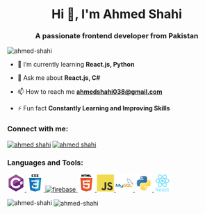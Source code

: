 <h1 align="center">Hi 👋, I'm Ahmed Shahi</h1>
<h3 align="center">A passionate frontend developer from Pakistan</h3>
<img align="right" width=400 alt"coding" src'https://raw.githubusercontent.com/leorrose/leorrose/master/readme_header.gif'>

<p align="left"> <img src="https://cdnl.iconscout.com/lottie/premium/preview-watermark/man-doing-binary-coding-on-laptop-animation-download-in-lottie-json-gif-static-svg-file-formats--web-programmer-website-development-internet-developer-expert-programming-pack-design-animations-8957650.mp4" alt="ahmed-shahi" /> </p>

- 🌱 I’m currently learning **React.js, Python**

- 💬 Ask me about **React.js, C#**

- 📫 How to reach me **ahmedshahi038@gmail.com**

- ⚡ Fun fact **Constantly Learning and Improving Skills**

<h3 align="left">Connect with me:</h3>
<p align="left">
<a href="https://linkedin.com/in/ahmed shahi" target="blank"><img align="center" src="https://raw.githubusercontent.com/rahuldkjain/github-profile-readme-generator/master/src/images/icons/Social/linked-in-alt.svg" alt="ahmed shahi" height="30" width="40" /></a>
<a href="https://fb.com/ahmed shahi" target="blank"><img align="center" src="https://raw.githubusercontent.com/rahuldkjain/github-profile-readme-generator/master/src/images/icons/Social/facebook.svg" alt="ahmed shahi" height="30" width="40" /></a>
</p>

<h3 align="left">Languages and Tools:</h3>
<p align="left"> <a href="https://www.w3schools.com/cs/" target="_blank" rel="noreferrer"> <img src="https://raw.githubusercontent.com/devicons/devicon/master/icons/csharp/csharp-original.svg" alt="csharp" width="40" height="40"/> </a> <a href="https://www.w3schools.com/css/" target="_blank" rel="noreferrer"> <img src="https://raw.githubusercontent.com/devicons/devicon/master/icons/css3/css3-original-wordmark.svg" alt="css3" width="40" height="40"/> </a> <a href="https://firebase.google.com/" target="_blank" rel="noreferrer"> <img src="https://www.vectorlogo.zone/logos/firebase/firebase-icon.svg" alt="firebase" width="40" height="40"/> </a> <a href="https://www.w3.org/html/" target="_blank" rel="noreferrer"> <img src="https://raw.githubusercontent.com/devicons/devicon/master/icons/html5/html5-original-wordmark.svg" alt="html5" width="40" height="40"/> </a> <a href="https://developer.mozilla.org/en-US/docs/Web/JavaScript" target="_blank" rel="noreferrer"> <img src="https://raw.githubusercontent.com/devicons/devicon/master/icons/javascript/javascript-original.svg" alt="javascript" width="40" height="40"/> </a> <a href="https://www.mysql.com/" target="_blank" rel="noreferrer"> <img src="https://raw.githubusercontent.com/devicons/devicon/master/icons/mysql/mysql-original-wordmark.svg" alt="mysql" width="40" height="40"/> </a> <a href="https://www.python.org" target="_blank" rel="noreferrer"> <img src="https://raw.githubusercontent.com/devicons/devicon/master/icons/python/python-original.svg" alt="python" width="40" height="40"/> </a> <a href="https://reactjs.org/" target="_blank" rel="noreferrer"> <img src="https://raw.githubusercontent.com/devicons/devicon/master/icons/react/react-original-wordmark.svg" alt="react" width="40" height="40"/> </a> </p>

<p><img align="left" src="https://github-readme-stats.vercel.app/api/top-langs?username=ahmed-shahi&show_icons=true&locale=en&layout=compact" alt="ahmed-shahi" /></p>

<p>&nbsp;<img align="center" src="https://github-readme-stats.vercel.app/api?username=ahmed-shahi&show_icons=true&locale=en" alt="ahmed-shahi" /></p>
